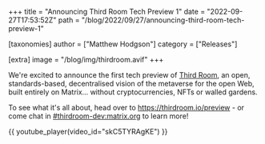 +++
title = "Announcing Third Room Tech Preview 1"
date = "2022-09-27T17:53:52Z"
path = "/blog/2022/09/27/announcing-third-room-tech-preview-1"

[taxonomies]
author = ["Matthew Hodgson"]
category = ["Releases"]

[extra]
image = "/blog/img/thirdroom.avif"
+++

We're excited to announce the first tech preview of [Third Room](https://thirdroom.io/), an open, standards-based, decentralised vision of the metaverse for the open Web, built entirely on Matrix… without cryptocurrencies, NFTs or walled gardens.

To see what it's all about, head over to <https://thirdroom.io/preview> - or come chat in [#thirdroom-dev:matrix.org](https://matrix.to/#/#thirdroom-dev:matrix.org) to learn more!

{{ youtube_player(video_id="skC5TYRAgKE") }}
